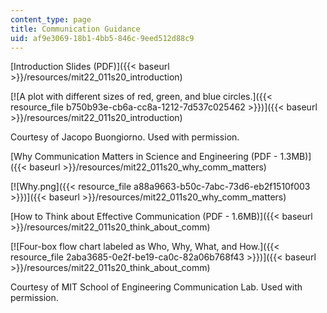 ```yaml
---
content_type: page
title: Communication Guidance
uid: af9e3069-18b1-4bb5-846c-9eed512d88c9
---
```


[Introduction Slides (PDF)]({{< baseurl >}}/resources/mit22_011s20_introduction)

[![A plot with different sizes of red, green, and blue circles.]({{< resource_file b750b93e-cb6a-cc8a-1212-7d537c025462 >}})]({{< baseurl >}}/resources/mit22_011s20_introduction)

Courtesy of Jacopo Buongiorno. Used with permission.

[Why Communication Matters in Science and Engineering (PDF - 1.3MB)]({{< baseurl >}}/resources/mit22_011s20_why_comm_matters)

[![Why.png]({{< resource_file a88a9663-b50c-7abc-73d6-eb2f1510f003 >}})]({{< baseurl >}}/resources/mit22_011s20_why_comm_matters) 

[How to Think about Effective Communication (PDF - 1.6MB)]({{< baseurl >}}/resources/mit22_011s20_think_about_comm)

[![Four-box flow chart labeled as Who, Why, What, and How.]({{< resource_file 2aba3685-0e2f-be19-ca0c-82a06b768f43 >}})]({{< baseurl >}}/resources/mit22_011s20_think_about_comm)

Courtesy of MIT School of Engineering Communication Lab. Used with permission.